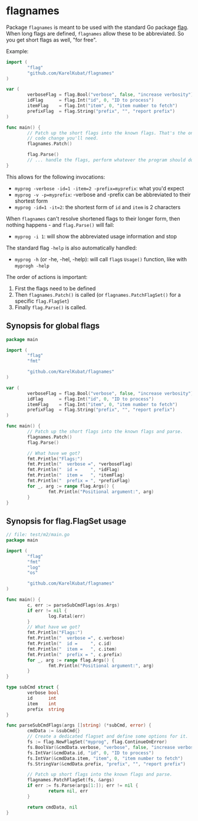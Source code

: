 # flagnames

Package `flagnames` is meant to be used with the standard Go package [flag](https://pkg.go.dev/flag). When long flags are defined, `flagnames` allow these to be abbreviated. So you get short flags as well, "for free".

Example:

```go
import (
        "flag"
        "github.com/KarelKubat/flagnames"
)

var (
        verboseFlag = flag.Bool("verbose", false, "increase verbosity")
        idFlag      = flag.Int("id", 0, "ID to process")
        itemFlag    = flag.Int("item", 0, "item number to fetch")
        prefixFlag  = flag.String("prefix", "", "report prefix")
)

func main() {
        // Patch up the short flags into the known flags. That's the only
        // code change you'll need.
        flagnames.Patch()

        flag.Parse()
        // ... handle the flags, perform whatever the program should do
}
```

This allows for the following invocations:

- `myprog -verbose -id=1 -item=2 -prefix=myprefix`: what you'd expect
- `myprog -v -p=myprefix`: -verbose and -prefix can be abbreviated to their shortest form
- `myprog -id=1 -it=2`: the shortest form of `id` and `item` is 2 characters

When `flagnames` can't resolve shortened flags to their longer form, then nothing happens - and `flag.Parse()` will fail:

- `myprog -i 1`: will show the abbreviated usage information and stop

The standard flag `-help` is also automatically handled:

- `myprog -h` (or -he, -hel, -help): will call `flag`s `Usage()` function, like with `myprogh -help`

The order of actions is important:
1. First the flags need to be defined
1. Then `flagnames.Patch()` is called (or `flagnames.PatchFlagSet()` for a specific `flag.FlagSet`)
1. Finally `flag.Parse()` is called.

## Synopsis for global flags

```go
package main

import (
        "flag"
        "fmt"

        "github.com/KarelKubat/flagnames"
)

var (
        verboseFlag = flag.Bool("verbose", false, "increase verbosity")
        idFlag      = flag.Int("id", 0, "ID to process")
        itemFlag    = flag.Int("item", 0, "item number to fetch")
        prefixFlag  = flag.String("prefix", "", "report prefix")
)

func main() {
        // Patch up the short flags into the known flags and parse.
        flagnames.Patch()
        flag.Parse()

        // What have we got?
        fmt.Println("Flags:")
        fmt.Println("  verbose =", *verboseFlag)
        fmt.Println("  id =     ", *idFlag)
        fmt.Println("  item =   ", *itemFlag)
        fmt.Println("  prefix = ", *prefixFlag)
        for _, arg := range flag.Args() {
                fmt.Println("Positional argument:", arg)
        }
}
```

## Synopsis for flag.FlagSet usage

```go
// file: test/m2/main.go
package main

import (
        "flag"
        "fmt"
        "log"
        "os"

        "github.com/KarelKubat/flagnames"
)

func main() {
        c, err := parseSubCmdFlags(os.Args)
        if err != nil {
                log.Fatal(err)
        }
        // What have we got?
        fmt.Println("Flags:")
        fmt.Println("  verbose =", c.verbose)
        fmt.Println("  id =     ", c.id)
        fmt.Println("  item =   ", c.item)
        fmt.Println("  prefix = ", c.prefix)
        for _, arg := range flag.Args() {
                fmt.Println("Positional argument:", arg)
        }
}

type subCmd struct {
        verbose bool
        id      int
        item    int
        prefix  string
}

func parseSubCmdFlags(args []string) (*subCmd, error) {
        cmdData := &subCmd{}
        // Create a dedicated flagset and define some options for it.
        fs := flag.NewFlagSet("myprog", flag.ContinueOnError)
        fs.BoolVar(&cmdData.verbose, "verbose", false, "increase verbosity")
        fs.IntVar(&cmdData.id, "id", 0, "ID to process")
        fs.IntVar(&cmdData.item, "item", 0, "item number to fetch")
        fs.StringVar(&cmdData.prefix, "prefix", "", "report prefix")

        // Patch up short flags into the known flags and parse.
        flagnames.PatchFlagSet(fs, &args)
        if err := fs.Parse(args[1:]); err != nil {
                return nil, err
        }

        return cmdData, nil
}
```
